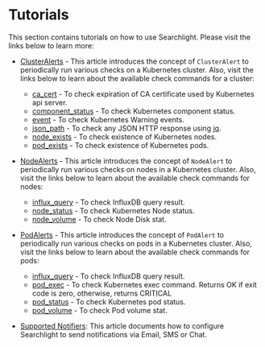 # Tutorials

This section contains tutorials on how to use Searchlight. Please visit the links below to learn more:

 - [ClusterAlerts](/docs/tutorials/cluster-alerts/README.md) - This article introduces the concept of `ClusterAlert` to periodically run various checks on a Kubernetes cluster. Also, visit the links below to learn about the available check commands for a cluster:
    - [ca_cert](/docs/tutorials/cluster-alerts/ca_cert.md) - To check expiration of CA certificate used by Kubernetes api server.
    - [component_status](/docs/tutorials/cluster-alerts/component_status.md) - To check Kubernetes component status.
    - [event](/docs/tutorials/cluster-alerts/event.md) - To check Kubernetes Warning events.
    - [json_path](/docs/tutorials/cluster-alerts/json_path.md) - To check any JSON HTTP response using [jq](https://stedolan.github.io/jq/).
    - [node_exists](/docs/tutorials/cluster-alerts/node_exists.md) - To check existence of Kubernetes nodes.
    - [pod_exists](/docs/tutorials/cluster-alerts/pod_exists.md) - To check existence of Kubernetes pods.

 - [NodeAlerts](/docs/tutorials/node-alerts/README.md) - This article introduces the concept of `NodeAlert` to periodically run various checks on nodes in a Kubernetes cluster. Also, visit the links below to learn about the available check commands for nodes:
    - [influx_query](/docs/tutorials/node-alerts/influx_query.md) - To check InfluxDB query result.
    - [node_status](/docs/tutorials/node-alerts/node_status.md) - To check Kubernetes Node status.
    - [node_volume](/docs/tutorials/node-alerts/node_volume.md) - To check Node Disk stat.

 - [PodAlerts](/docs/tutorials/pod-alerts/README.md) - This article introduces the concept of `PodAlert` to periodically run various checks on pods in a Kubernetes cluster. Also, visit the links below to learn about the available check commands for pods:
    - [influx_query](/docs/tutorials/pod-alerts/influx_query.md) - To check InfluxDB query result.
    - [pod_exec](/docs/tutorials/pod-alerts/pod_exec.md) - To check Kubernetes exec command. Returns OK if exit code is zero, otherwise, returns CRITICAL
    - [pod_status](/docs/tutorials/pod-alerts/pod_status.md) - To check Kubernetes pod status.
    - [pod_volume](/docs/tutorials/pod-alerts/pod_volume.md) - To check Pod volume stat.

 - [Supported Notifiers](/docs/tutorials/notifiers.md): This article documents how to configure Searchlight to send notifications via Email, SMS or Chat.
